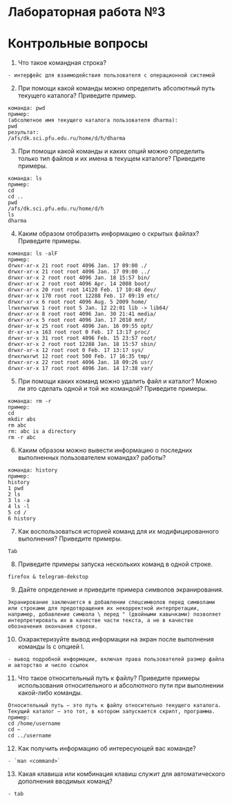 # Лабораторная работа №3
# Контрольные вопросы
1. Что такое командная строка?
```
- интерфейс для взаимодействия пользователя с операционной системой 
```
2. При помощи какой команды можно определить абсолютный путь текущего каталога?
Приведите пример.
```
команда: pwd
пример:
(абсолютное имя текущего каталога пользователя dharma):
pwd
результат:
/afs/dk.sci.pfu.edu.ru/home/d/h/dharma
```
3. При помощи какой команды и каких опций можно определить только тип файлов
и их имена в текущем каталоге? Приведите примеры.
```
команда: ls
пример:
cd
cd ..
pwd
/afs/dk.sci.pfu.edu.ru/home/d/h
ls
dharma
```
4. Каким образом отобразить информацию о скрытых файлах? Приведите примеры.
```
команда: ls -alF
пример:
drwxr-xr-x 21 root root 4096 Jan. 17 09:00 ./
drwxr-xr-x 21 root root 4096 Jan. 17 09:00 ../
drwxr-xr-x 2 root root 4096 Jan. 18 15:57 bin/
drwxr-xr-x 2 root root 4096 Apr. 14 2008 boot/
drwxr-xr-x 20 root root 14120 Feb. 17 10:48 dev/
drwxr-xr-x 170 root root 12288 Feb. 17 09:19 etc/
drwxr-xr-x 6 root root 4096 Aug. 5 2009 home/
lrwxrwxrwx 1 root root 5 Jan. 12 22:01 lib -> lib64/
drwxr-xr-x 8 root root 4096 Jan. 30 21:41 media/
drwxr-xr-x 5 root root 4096 Jan. 17 2010 mnt/
drwxr-xr-x 25 root root 4096 Jan. 16 09:55 opt/
dr-xr-xr-x 163 root root 0 Feb. 17 13:17 proc/
drwxr-xr-x 31 root root 4096 Feb. 15 23:57 root/
drwxr-xr-x 2 root root 12288 Jan. 18 15:57 sbin/
drwxr-xr-x 12 root root 0 Feb. 17 13:17 sys/
drwxrwxrwt 12 root root 500 Feb. 17 16:35 tmp/
drwxr-xr-x 22 root root 4096 Jan. 18 09:26 usr/
drwxr-xr-x 17 root root 4096 Jan. 14 17:38 var/
```
5. При помощи каких команд можно удалить файл и каталог? Можно ли это сделать
одной и той же командой? Приведите примеры.
```
команда: rm -r
пример:
cd
mkdir abs
rm abc
rm: abc is a directory
rm -r abc
```
6. Каким образом можно вывести информацию о последних выполненных пользователем командах? работы?
```
команда: history
пример:
history
1 pwd
2 ls
3 ls -a
4 ls -l
5 cd /
6 history
```
7. Как воспользоваться историей команд для их модифицированного выполнения? Приведите примеры.
```
Tab
```
8. Приведите примеры запуска нескольких команд в одной строке.
```
firefox & telegram-dekstop
```
9. Дайте определение и приведите примера символов экранирования.
```
Экранирование заключается в добавлении спецсимволов перед символами или строками для предотвращения их некорректной интерпретации,
например, добавление символа \ перед " (двойными кавычками) позволяет интерпретировать их в качестве части текста, а не в качестве обозначения окончания строки.
```
10. Охарактеризуйте вывод информации на экран после выполнения команды ls с опцией l.
```
- вывод подробной информации, включая права пользователей размер файла и авторство и число ссылок
```
11. Что такое относительный путь к файлу? Приведите примеры использования относительного и абсолютного пути при выполнении какой-либо команды.
```
Относительный путь — это путь к файлу относительно текущего каталога. Текущий каталог — это тот, в котором запускается скрипт, программа.
пример:
cd /home/username
cd ~
cd ../username
```
12. Как получить информацию об интересующей вас команде?
```
- `man <command>`
```
13. Какая клавиша или комбинация клавиш служит для автоматического дополнения
вводимых команд?
```
- tab
```
